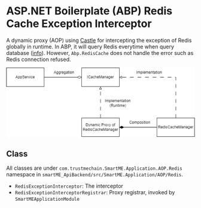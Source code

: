 # ASP.NET Boilerplate (ABP) Redis Cache Exception Interceptor

A dynamic proxy (AOP) using [Castle](https://github.com/castleproject/Core) for intercepting the exception of Redis globally in runtime. In ABP, it will query Redis everytime when query database ([info](https://aspnetboilerplate.com/Pages/Documents/Caching)). However, `Abp.RedisCache` does not handle the error such as Redis connection refused.

![Class diagram](.media/class-diagram.png)

## Class

All classes are under `com.trustmechain.SmartME.Application.AOP.Redis` namespace in `smartME_ApiBackend/src/SmartME.Application/AOP/Redis`.

- `RedisExceptionInterceptor`: The interceptor
- `RedisExceptionInterceptorRegistrar`: Proxy registrar, invoked by `SmartMEApplicationModule`